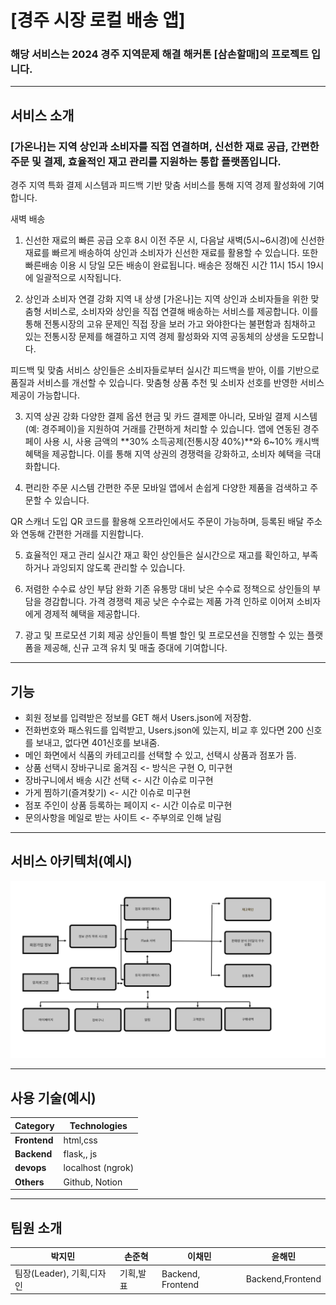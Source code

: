 # [경주 시장 로컬 배송 앱]

### 해당 서비스는 2024 경주 지역문제 해결 해커톤 [삼손할매]의 프로젝트 입니다.

---
## 서비스 소개
### [가온나]는 지역 상인과 소비자를 직접 연결하며, 신선한 재료 공급, 간편한 주문 및 결제, 효율적인 재고 관리를 지원하는 통합 플랫폼입니다.
  경주 지역 특화 결제 시스템과 피드백 기반 맞춤 서비스를 통해 지역 경제 활성화에 기여합니다.

  새벽 배송

1. 신선한 재료의 빠른 공급
오후 8시 이전 주문 시, 다음날 새벽(5시~6시경)에 신선한 재료를 빠르게 배송하여 상인과 소비자가 신선한 재료를 활용할 수 있습니다. 또한 빠른배송 이용 시 당일 모든 배송이 완료됩니다. 배송은 정해진 시간 11시 15시 19시에 일괄적으로 시작됩니다. 

2. 상인과 소비자 연결 강화
지역 내 상생
[가온나]는 지역 상인과 소비자들을 위한 맞춤형 서비스로, 소비자와 상인을 직접 연결해 배송하는 서비스를 제공합니다.
이를 통해 전통시장의 고유 문제인 직접 장을 보러 가고 와야한다는 불편함과 침채하고 있는 전통시장 문제를 해결하고 지역 경제 활성화와 지역 공동체의 상생을 도모합니다.

피드백 및 맞춤 서비스
상인들은 소비자들로부터 실시간 피드백을 받아, 이를 기반으로 품질과 서비스를 개선할 수 있습니다.
맞춤형 상품 추천 및 소비자 선호를 반영한 서비스 제공이 가능합니다.

3. 지역 상권 강화
다양한 결제 옵션
현금 및 카드 결제뿐 아니라, 모바일 결제 시스템(예: 경주페이)을 지원하여 거래를 간편하게 처리할 수 있습니다.
앱에 연동된 경주페이 사용 시, 사용 금액의 **30% 소득공제(전통시장 40%)**와 6~10% 캐시백 혜택을 제공합니다.
이를 통해 지역 상권의 경쟁력을 강화하고, 소비자 혜택을 극대화합니다.

4. 편리한 주문 시스템
간편한 주문
모바일 앱에서 손쉽게 다양한 제품을 검색하고 주문할 수 있습니다.

QR 스캐너 도입
QR 코드를 활용해 오프라인에서도 주문이 가능하며, 등록된 배달 주소와 연동해 간편한 거래를 지원합니다.

5. 효율적인 재고 관리
실시간 재고 확인
상인들은 실시간으로 재고를 확인하고, 부족하거나 과잉되지 않도록 관리할 수 있습니다.


6. 저렴한 수수료
상인 부담 완화
기존 유통망 대비 낮은 수수료 정책으로 상인들의 부담을 경감합니다.
가격 경쟁력 제공
낮은 수수료는 제품 가격 인하로 이어져 소비자에게 경제적 혜택을 제공합니다.

7. 광고 및 프로모션 기회 제공
상인들이 특별 할인 및 프로모션을 진행할 수 있는 플랫폼을 제공해, 신규 고객 유치 및 매출 증대에 기여합니다.
---
## 기능

- 회원 정보를 입력받은 정보를 GET 해서 Users.json에 저장함.
- 전화번호와 패스워드를 입력받고, Users.json에 있는지, 비교 후 있다면 200 신호를 보내고, 없다면 401신호를 보내줌.
- 메인 화면에서 식품의 카테고리를 선택할 수 있고, 선택시 상품과 점포가 뜸.
- 상품 선택시 장바구니로 옮겨짐 <- 방식은 구현 O, 미구현
- 장바구니에서 배송 시간 선택 <- 시간 이슈로 미구현
- 가게 찜하기(즐겨찾기) <- 시간 이슈로 미구현
- 점포 주인이 상품 등록하는 페이지 <- 시간 이슈로 미구현
- 문의사항을 메일로 받는 사이트 <- 주부의로 인해 날림

---
## 서비스 아키텍처(예시)

![서비스 아키텍처](./1.png)

---
## 사용 기술(예시)
| **Category**         | **Technologies** |
|----------------------|-------------|
| **Frontend**         | html,css     |
| **Backend**          | flask,, js |
| **devops**           | localhost (ngrok)   |
| **Others**           | Github, Notion |

---
## 팀원 소개
|박지민         | 손준혁 | 이채민               |  윤해민 |
|----------------------|----------|-----------|---------|
| 팀장(Leader), 기획,디자인| 기획,발표 | Backend, Frontend| Backend,Frontend |
